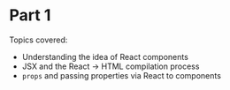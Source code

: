 # Part 1 
Topics covered: 
- Understanding the idea of React components
- JSX and the React -> HTML compilation process
- `props` and passing properties via React to components
